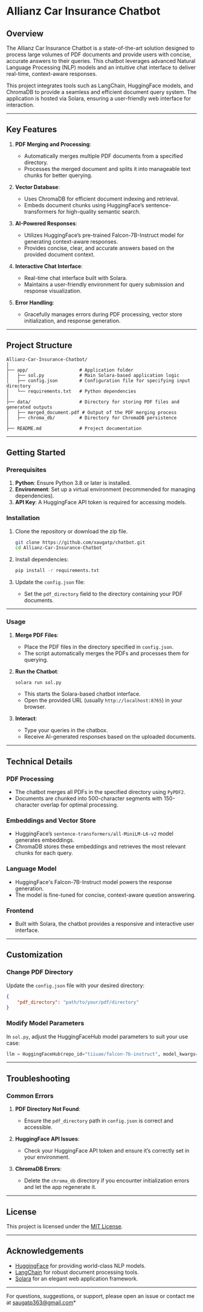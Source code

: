 # **Allianz Car Insurance Chatbot**

## **Overview**
The Allianz Car Insurance Chatbot is a state-of-the-art solution designed to process large volumes of PDF documents and provide users with concise, accurate answers to their queries. This chatbot leverages advanced Natural Language Processing (NLP) models and an intuitive chat interface to deliver real-time, context-aware responses.

This project integrates tools such as LangChain, HuggingFace models, and ChromaDB to provide a seamless and efficient document query system. The application is hosted via Solara, ensuring a user-friendly web interface for interaction.

---

## **Key Features**
1. **PDF Merging and Processing**:
   - Automatically merges multiple PDF documents from a specified directory.
   - Processes the merged document and splits it into manageable text chunks for better querying.

2. **Vector Database**:
   - Uses ChromaDB for efficient document indexing and retrieval.
   - Embeds document chunks using HuggingFace’s sentence-transformers for high-quality semantic search.

3. **AI-Powered Responses**:
   - Utilizes HuggingFace’s pre-trained Falcon-7B-Instruct model for generating context-aware responses.
   - Provides concise, clear, and accurate answers based on the provided document context.

4. **Interactive Chat Interface**:
   - Real-time chat interface built with Solara.
   - Maintains a user-friendly environment for query submission and response visualization.

5. **Error Handling**:
   - Gracefully manages errors during PDF processing, vector store initialization, and response generation.

---

## **Project Structure**
```
Allianz-Car-Insurance-Chatbot/
│
├── app/                   # Application folder
│   ├── sol.py             # Main Solara-based application logic
│   ├── config.json        # Configuration file for specifying input directory
│   └── requirements.txt   # Python dependencies
│
├── data/                  # Directory for storing PDF files and generated outputs
│   ├── merged_document.pdf # Output of the PDF merging process
│   ├── chroma_db/         # Directory for ChromaDB persistence
│
├── README.md              # Project documentation
```

---

## **Getting Started**

### **Prerequisites**
1. **Python**: Ensure Python 3.8 or later is installed.
2. **Environment**: Set up a virtual environment (recommended for managing dependencies).
3. **API Key**: A HuggingFace API token is required for accessing models.

### **Installation**
1. Clone the repository or download the zip file. 
   ```bash
   git clone https://github.com/xaugatp/chatbot.git
   cd Allianz-Car-Insurance-Chatbot
   ```

2. Install dependencies:
   ```bash
   pip install -r requirements.txt
   ```

3. Update the `config.json` file:
   - Set the `pdf_directory` field to the directory containing your PDF documents.

---

### **Usage**

1. **Merge PDF Files**:
   - Place the PDF files in the directory specified in `config.json`.
   - The script automatically merges the PDFs and processes them for querying.

2. **Run the Chatbot**:
   ```bash
   solara run sol.py
   ```
   - This starts the Solara-based chatbot interface.
   - Open the provided URL (usually `http://localhost:8765`) in your browser.

3. **Interact**:
   - Type your queries in the chatbox.
   - Receive AI-generated responses based on the uploaded documents.

---

## **Technical Details**

### **PDF Processing**
- The chatbot merges all PDFs in the specified directory using `PyPDF2`.
- Documents are chunked into 500-character segments with 150-character overlap for optimal processing.

### **Embeddings and Vector Store**
- HuggingFace’s `sentence-transformers/all-MiniLM-L6-v2` model generates embeddings.
- ChromaDB stores these embeddings and retrieves the most relevant chunks for each query.

### **Language Model**
- HuggingFace's Falcon-7B-Instruct model powers the response generation.
- The model is fine-tuned for concise, context-aware question answering.

### **Frontend**
- Built with Solara, the chatbot provides a responsive and interactive user interface.

---

## **Customization**

### **Change PDF Directory**
Update the `config.json` file with your desired directory:
```json
{
    "pdf_directory": "path/to/your/pdf/directory"
}
```

### **Modify Model Parameters**
In `sol.py`, adjust the HuggingFaceHub model parameters to suit your use case:
```python
llm = HuggingFaceHub(repo_id="tiiuae/falcon-7b-instruct", model_kwargs={"temperature": 0.5, "max_new_tokens": 250})
```

---

## **Troubleshooting**

### **Common Errors**
1. **PDF Directory Not Found**:
   - Ensure the `pdf_directory` path in `config.json` is correct and accessible.

2. **HuggingFace API Issues**:
   - Check your HuggingFace API token and ensure it’s correctly set in your environment.

3. **ChromaDB Errors**:
   - Delete the `chroma_db` directory if you encounter initialization errors and let the app regenerate it.

---


## **License**
This project is licensed under the [MIT License](LICENSE).

---

## **Acknowledgements**
- [HuggingFace](https://huggingface.co/) for providing world-class NLP models.
- [LangChain](https://langchain.com/) for robust document processing tools.
- [Solara](https://solara.dev/) for an elegant web application framework. 

---

For questions, suggestions, or support, please open an issue or contact me at saugatp363@gmail.com*
